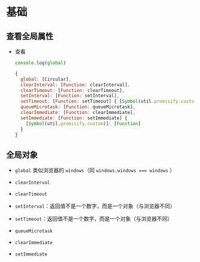 # 基础

## 查看全局属性

  - 查看

    ```javascript
    console.log(global)

    {
      global: [Circular],
      clearInterval: [Function: clearInterval],
      clearTimeout: [Function: clearTimeout],
      setInterval: [Function: setInterval],
      setTimeout: [Function: setTimeout] { [Symbol(util.promisify.custom)]: [Function] },
      queueMicrotask: [Function: queueMicrotask],
      clearImmediate: [Function: clearImmediate],
      setImmediate: [Function: setImmediate] {
        [Symbol(util.promisify.custom)]: [Function]
      }
    }
    ```

## 全局对象

  - `global` 类似浏览器的 `windows`（同 `windows.windows === windows` ）

  - `clearInterval`

  - `clearTimeout`

  - `setInterval`：返回值不是一个数字，而是一个对象（与浏览器不同）

  - `setTimeout`：返回值不是一个数字，而是一个对象（与浏览器不同）

  - `queueMicrotask`

  - `clearImmediate`

  - `setImmediate`
